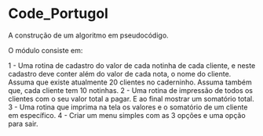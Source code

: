 # Code_Portugol

A construção de um algoritmo em pseudocódigo.

O módulo consiste em:

1 - Uma rotina de cadastro do valor de cada notinha de cada cliente, e neste cadastro deve conter além do valor de cada nota, o nome do cliente. Assuma que existe atualmente 20 clientes no caderninho. Assuma também que, cada cliente tem 10 notinhas.
2 - Uma rotina de impressão de todos os clientes com o seu valor total a pagar. E ao final mostrar um somatório total.
3 - Uma rotina que imprima na tela os valores e o somatório de um cliente em específico.
4 - Criar um menu simples com as 3 opções e uma opção para sair.
